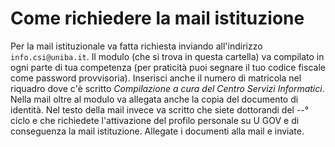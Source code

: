# Come richiedere la mail istituzione

Per la mail istituzionale va fatta richiesta inviando all'indirizzo `info.csi@uniba.it`. Il modulo (che si trova in questa cartella) va compilato in ogni parte di tua competenza (per praticità puoi segnare il tuo codice fiscale come password provvisoria). Inserisci anche il numero di matricola nel riquadro dove c'è scritto *Compilazione a cura del Centro Servizi Informatici*. Nella mail oltre al modulo va allegata anche la copia del documento di identità.  Nel testo della mail invece va scritto che siete  dottorandi del --° ciclo e che richiedete l'attivazione del profilo personale su U GOV e di conseguenza la mail istituzione. Allegate i documenti alla mail e inviate.


